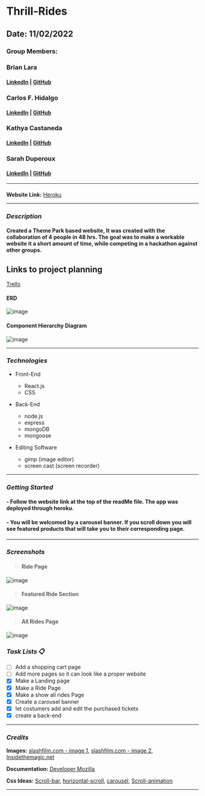 # Thrill-Rides

## Date: 11/02/2022

### Group Members:

### Brian Lara

#### [LinkedIn](https://www.linkedin.com/in/brian-lara/) | [GitHub](https://github.com/BrianDLara)

### Carlos F. Hidalgo

#### [LinkedIn](https://www.linkedin.com/in/carlos-hidalgo-linkin/) | [GitHub](https://github.com/pancholo35)

### Kathya Castaneda

#### [LinkedIn](https://www.linkedin.com/in/kathya-castaneda/) | [GitHub](https://github.com/Tezcatlimichi)

### Sarah Duperoux

#### [LinkedIn](https://www.linkedin.com/in/sarahduperoux/) | [GitHub](https://github.com/SarahD03)

---

####

**Website Link:**
[Heroku](https://thrill-rides.herokuapp.com/)

---

### **_Description_**

#### Created a Theme Park based website, It was created with the collaboration of 4 people in 48 hrs. The goal was to make a workable website it a short amount of time, while competing in a hackathon against other groups.

## Links to project planning

[Trello](https://trello.com/b/DkQYfMzh/hackathon-project-ridehub)

#### ERD

![image](https://i.imgur.com/Z41O7qI.png)

#### Component Hierarchy Diagram

![image](https://i.imgur.com/3tl0dbk.png)

---

### **_Technologies_**

- Front-End

  - React.js
  - CSS

- Back-End

  - node.js
  - express
  - mongoDB
  - mongoose

- Editing Software

  - gimp (image editor)
  - screen cast (screen recorder)

---

### **_Getting Started_**

#### - Follow the website link at the top of the readMe file. The app was deployed through heroku.

#### - You will be welcomed by a carousel banner. If you scroll down you will see featured products that will take you to their corresponding page.

---

### **_Screenshots_**

> #### **Ride Page**

![image](https://i.imgur.com/gkJWHLH.png)

> #### **Featured Ride Section**

![image](https://i.imgur.com/defxQiI.png)

> #### **All Rides Page**

![image](https://i.imgur.com/N1ZKzMU.png)

### **_Task Lists_** :clipboard:

- [ ] Add a shopping cart page
- [ ] Add more pages so it can look like a proper website
- [x] Make a Landing page
- [x] Make a Ride Page
- [x] Make a show all rides Page
- [x] Create a carousel banner
- [x] let costumers add and edit the purchased tickets
- [x] create a back-end

---

### **_Credits_**

**Images:** [slashfilm.com - image 1](https://www.slashfilm.com/wp/wp-content/images/ZZ7F23CD9D-700x467.jpg), [slashfilm.com - image 2](https://www.slashfilm.com/img/gallery/skull-island-reign-of-kong-2/intro-import.webp), [Insidethemagic.net](https://www.insidethemagic.net/wp-content/uploads/2015/05/vehicle-550x336.png)

**Documentation:** [Developer Mozilla](https://developer.mozilla.org/en-US/)

**Css Ideas:** [Scroll-bar](https://www.youtube.com/watch?v=1fEkWd5hzRY), [horizontal-scroll](https://www.youtube.com/watch?v=1fEkWd5hzRY), [carousel](https://www.youtube.com/watch?v=eBKcGAhkZUI), [Scroll-animation](https://alvarotrigo.com/blog/css-animations-scroll/)

---
